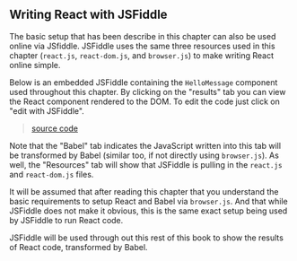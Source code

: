 ## Writing React with JSFiddle

The basic setup that has been describe in this chapter can also be used online via JSfiddle. JSFiddle uses the same three resources used in this chapter (`react.js`, `react-dom.js`, and `browser.js`) to make writing React online  simple.

Below is an embedded JSFiddle containing the `HelloMessage` component used throughout this chapter. By clicking on the "results" tab you can view the React component rendered to the DOM. To edit the code just click on "edit with JSFiddle".

> [source code](https://jsfiddle.net/bvpe4j39/)

Note that the "Babel" tab indicates the JavaScript written into this tab will be transformed by Babel (similar too, if not directly using `browser.js`). As well, the "Resources" tab will show that JSFiddle is pulling in the `react.js` and `react-dom.js` files.

It will be assumed that after reading this chapter that you understand the basic requirements to setup React and Babel via `browser.js`. And that while JSFiddle does not make it obvious, this is the same exact setup being used by JSFiddle to run React code.

JSFiddle will be used through out this rest of this book to show the results of React code, transformed by Babel.

